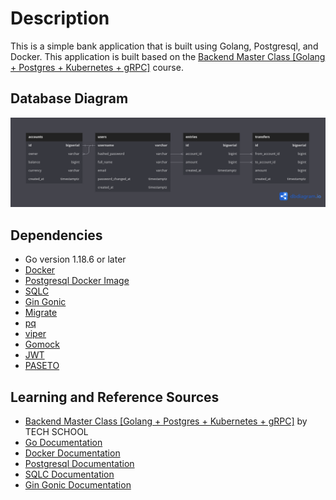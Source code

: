 # Description

This is a simple bank application that is built using Golang, Postgresql, and Docker. This application is built based on the [Backend Master Class [Golang + Postgres + Kubernetes + gRPC]](https://www.udemy.com/course/backend-master-class-golang-postgresql-kubernetes/) course.

## Database Diagram

![Simple Bank Database Diagram](./assets/simple-bank-diagram.png "Simple Bank Database Diagram")

## Dependencies

- Go version 1.18.6 or later
- [Docker](https://www.docker.com/)
- [Postgresql Docker Image](https://hub.docker.com/_/postgres)
- [SQLC](https://github.com/kyleconroy/sqlc)
- [Gin Gonic](https://github.com/gin-gonic/gin)
- [Migrate](https://github.com/golang-migrate/migrate)
- [pq](https://github.com/lib/pq)
- [viper](https://github.com/spf13/viper)
- [Gomock](https://github.com/golang/mock)
- [JWT](https://github.com/golang-jwt/jwt)
- [PASETO](https://github.com/o1egl/paseto)

## Learning and Reference Sources

- [Backend Master Class [Golang + Postgres + Kubernetes + gRPC]](https://www.udemy.com/course/backend-master-class-golang-postgresql-kubernetes/) by TECH SCHOOL
- [Go Documentation](https://go.dev/doc/)
- [Docker Documentation](https://docs.docker.com/)
- [Postgresql Documentation](https://www.postgresql.org/docs/current/)
- [SQLC Documentation](https://docs.sqlc.dev/en/latest/)
- [Gin Gonic Documentation](https://gin-gonic.com/docs/)
